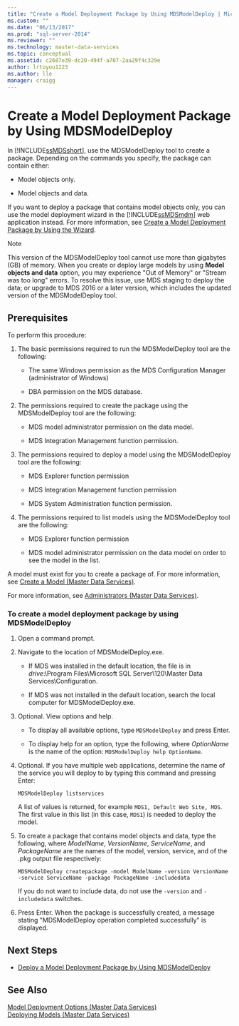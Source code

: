 ```yaml
---
title: "Create a Model Deployment Package by Using MDSModelDeploy | Microsoft Docs"
ms.custom: ""
ms.date: "06/13/2017"
ms.prod: "sql-server-2014"
ms.reviewer: ""
ms.technology: master-data-services
ms.topic: conceptual
ms.assetid: c2687e39-dc20-494f-a707-2aa29f4c329e
author: lrtoyou1223
ms.author: lle
manager: craigg
---
```

# Create a Model Deployment Package by Using MDSModelDeploy
  In [!INCLUDE[ssMDSshort](../includes/ssmdsshort-md.md)], use the MDSModelDeploy tool to create a package. Depending on the commands you specify, the package can contain either:  
  
-   Model objects only.  
  
-   Model objects and data.  
  
 If you want to deploy a package that contains model objects only, you can use the model deployment wizard in the [!INCLUDE[ssMDSmdm](../includes/ssmdsmdm-md.md)] web application instead. For more information, see [Create a Model Deployment Package by Using the Wizard](../../2014/master-data-services/create-a-model-deployment-package-by-using-the-wizard.md).  
> [!NOTE]  
> This version of the MDSModelDeploy tool cannot use more than gigabytes (GB) of memory. When you create or deploy large models by using **Model objects and data** option, you may experience "Out of Memory" or "Stream was too long" errors. To resolve this issue, use MDS staging to deploy the data; or upgrade to MDS 2016 or a later version, which includes the updated version of the MDSModelDeploy tool.
## Prerequisites  
 To perform this procedure:  
  
1.  The basic permissions required to run the MDSModelDeploy tool are the following:  
  
    -   The same Windows permission as the MDS Configuration Manager (administrator of Windows)  
  
    -   DBA permission on the MDS database.  
  
2.  The permissions required to create the package using the MDSModelDeploy tool are the following:  
  
    -   MDS model administrator permission on the data model.  
  
    -   MDS Integration Management function permission.  
  
3.  The permissions required to deploy a model using the MDSModelDeploy tool are the following:  
  
    -   MDS Explorer function permission  
  
    -   MDS Integration Management function permission  
  
    -   MDS System Administration function permission.  
  
4.  The permissions required to list models using the MDSModelDeploy tool are the following:  
  
    -   MDS Explorer function permission  
  
    -   MDS model administrator permission on the data model on order to see the model in the list.  
  
 A model must exist for you to create a package of. For more information, see [Create a Model &#40;Master Data Services&#41;](create-a-model-master-data-services.md).  
  
 For more information, see [Administrators &#40;Master Data Services&#41;](../../2014/master-data-services/administrators-master-data-services.md).  
  
### To create a model deployment package by using MDSModelDeploy  
  
1.  Open a command prompt.  
  
2.  Navigate to the location of MDSModelDeploy.exe.  
  
    -   If MDS was installed in the default location, the file is in *drive*:\Program Files\Microsoft SQL Server\120\Master Data Services\Configuration.  
  
    -   If MDS was not installed in the default location, search the local computer for MDSModelDeploy.exe.  
  
3.  Optional. View options and help.  
  
    -   To display all available options, type `MDSModelDeploy` and press Enter.  
  
    -   To display help for an option, type the following, where *OptionName* is the name of the option: `MDSModelDeploy help OptionName`.  
  
4.  Optional. If you have multiple web applications, determine the name of the service you will deploy to by typing this command and pressing Enter:  
  
    ```  
    MDSModelDeploy listservices  
    ```  
  
     A list of values is returned, for example `MDS1, Default Web Site, MDS`. The first value in this list (in this case, `MDS1`) is needed to deploy the model.  
  
5.  To create a package that contains model objects and data, type the following, where *ModelName*, *VersionName*, *ServiceName*,  and *PackageName* are the names of the model, version, service, and of the .pkg output file respectively:  
  
    ```  
    MDSModelDeploy createpackage -model ModelName -version VersionName -service ServiceName -package PackageName -includedata  
    ```  
  
     If you do not want to include data, do not use the `-version` and `-includedata` switches.  
  
6.  Press Enter. When the package is successfully created, a message stating "MDSModelDeploy operation completed successfully" is displayed.  
  
## Next Steps  
  
-   [Deploy a Model Deployment Package by Using MDSModelDeploy](../../2014/master-data-services/deploy-a-model-deployment-package-by-using-mdsmodeldeploy.md)  
  
## See Also  
 [Model Deployment Options &#40;Master Data Services&#41;](../../2014/master-data-services/model-deployment-options-master-data-services.md)   
 [Deploying Models &#40;Master Data Services&#41;](../../2014/master-data-services/deploying-models-master-data-services.md)  
  
  
